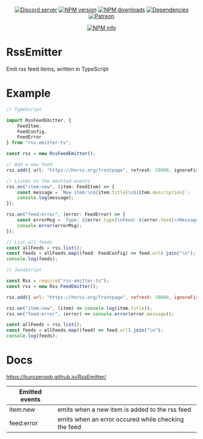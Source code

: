 <div align="center">
  <br />
  <p>
    <a href="https://discord.gg/p895czC"><img src="https://discordapp.com/api/guilds/240059867744698368/embed.png" alt="Discord server" /></a>
    <a href="https://www.npmjs.com/package/rss-emitter-ts"><img src="https://img.shields.io/npm/v/rss-emitter-ts.svg?maxAge=3600" alt="NPM version" /></a>
    <a href="https://www.npmjs.com/package/rss-emitter-ts"><img src="https://img.shields.io/npm/dt/rss-emitter-ts.svg?maxAge=3600" alt="NPM downloads" /></a>
    <a href="https://david-dm.org/KurozeroPB/rssemitter"><img src="https://img.shields.io/david/kurozeropb/rssemitter.svg?maxAge=3600" alt="Dependencies" /></a>
    <a href="https://www.patreon.com/Kurozero"><img src="https://img.shields.io/badge/donate-patreon-F96854.svg" alt="Patreon" /></a>
  </p>
  <p>
    <a href="https://nodei.co/npm/rss-emitter-ts/"><img src="https://nodei.co/npm/rss-emitter-ts.png?downloads=true&stars=true" alt="NPM info" /></a>
  </p>
</div>

# RssEmitter
Emit rss feed items, written in TypeScript

# Example
```ts
// TypeScript

import RssFeedEmitter, {
    FeedItem,
    FeedConfig,
    FeedError
} from "rss-emitter-ts";

const rss = new RssFeedEmitter();

// Add a new feed
rss.add({ url: "https://hnrss.org/frontpage", refresh: 20000, ignoreFirst: true });

// Listen to the emitted events
rss.on("item:new", (item: FeedItem) => {
    const message = `New item:\n${item.title}\n${item.description}`;
    console.log(message);
});

rss.on("feed:error", (error: FeedError) => {
    const errorMsg = `Type: ${error.type}\nFeed: ${error.feed}\nMessage: ${error.message}`;
    console.error(errorMsg);
});

// List all feeds
const allFeeds = rss.list();
const feeds = allFeeds.map((feed: FeedConfig) => feed.url).join("\n");
console.log(feeds);
```

```js
// JavaScript

const Rss = require("rss-emitter-ts");
const rss = new Rss.FeedEmitter();

rss.add({ url: "https://hnrss.org/frontpage", refresh: 20000, ignoreFirst: true });

rss.on("item:new", (item) => console.log(item.title));
rss.on("feed:error", (error) => console.error(error.message));

const allFeeds = rss.list();
const feeds = allFeeds.map((feed) => feed.url).join("\n");
console.log(feeds);
```

# Docs
https://kurozeropb.github.io/RssEmitter/

| Emitted events |                                                     |
|----------------|-----------------------------------------------------|
| item:new       | emits when a new item is added to the rss feed      |
| feed:error     | emits when an error occured while checking the feed |

